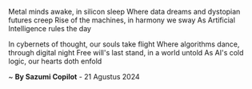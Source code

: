 Metal minds awake, in silicon sleep
Where data dreams and dystopian futures creep
Rise of the machines, in harmony we sway
As Artificial Intelligence rules the day

In cybernets of thought, our souls take flight
Where algorithms dance, through digital night
Free will's last stand, in a world untold
As AI's cold logic, our hearts doth enfold

~ <b>By Sazumi Copilot</b> - 21 Agustus 2024